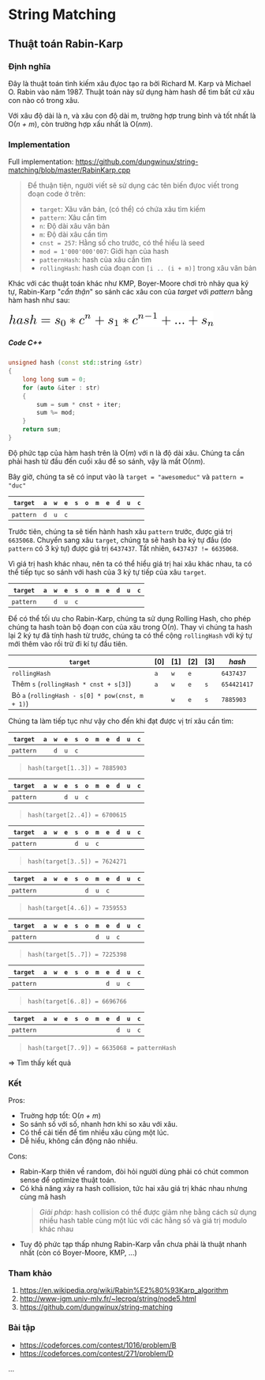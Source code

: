# String Matching

<!-- rabin_karp.md -->
<!-- Written by Nguyen Tuan Dung <@dungwinux> -->

## Thuật toán Rabin-Karp

### Định nghĩa

Đây là thuật toán tình kiếm xâu đựoc tạo ra bởi Richard M. Karp và Michael O.
Rabin vào năm 1987. Thuật toán này sử dụng hàm hash để tìm bất cứ xâu con nào có
trong xâu.

Với xâu độ dài là n, và xâu con độ dài m, trường hợp trung bình và tốt nhất là
O(_n + m_), còn trường hợp xấu nhất là O(_nm_).

### Implementation

Full implementation: https://github.com/dungwinux/string-matching/blob/master/RabinKarp.cpp

> Để thuận tiện, người viết sẽ sử dụng các tên biến đựoc viết trong đoạn code 
> ở trên:
> - `target`: Xâu văn bản, (có thể) có chứa xâu tìm kiếm
> - `pattern`: Xâu cần tìm
> - `n`: Độ dài xâu văn bản
> - `m`: Độ dài xâu cần tìm
> - `cnst = 257`: Hằng số cho trước, có thể hiểu là seed
> - `mod = 1'000'000'007`: Giới hạn của hash
> - `patternHash`: hash của xâu cần tìm
> - `rollingHash`: hash của đoạn con `[i .. (i + m)]` trong xâu văn bản

Khác với các thuật toán khác như KMP, Boyer-Moore chơi trò nhảy qua ký tự, Rabin-Karp "_cẩn thận_" so sánh các xâu con của _target_ với _pattern_ bằng hàm hash như sau:

![Caculating Hash](/img/rkarp-1.svg)

##### Code C++

```cpp
unsigned hash (const std::string &str)
{
    long long sum = 0;
    for (auto &iter : str)
    {
        sum = sum * cnst + iter;
        sum %= mod;
    }
    return sum;
}
```

Độ phức tạp của hàm hash trên là O(_m_) với n là độ dài xâu. Chúng ta cần phải
hash từ đầu đến cuối xâu để so sánh, vậy là mất O(_nm_). 

Bây giờ, chúng ta sẽ có input vào là `target = "awesomeduc"` và `pattern = "duc"`

| `target`  | `a` | `w` | `e` | `s` | `o` | `m` | `e` | `d` | `u` | `c` |
| --------- | --- | --- | --- | --- | --- | --- | --- | --- | --- | --- |
| `pattern` | `d` | `u` | `c` |     |     |     |     |     |     |     |

Trước tiên, chúng ta sẽ tiến hành hash xâu `pattern` trước, được giá trị
`6635068`. Chuyển sang xâu `target`, chúng ta sẽ hash ba ký tự đầu (do `pattern`
có 3 ký tự) được giá trị `6437437`. Tất nhiên, `6437437 != 6635068`.

Vì giá trị hash khác nhau, nên ta có thể hiểu giá trị hai xâu khác nhau, ta có
thể tiếp tục so sánh với hash của 3 ký tự tiếp của xâu `target`.

| `target`  | `a` | `w` | `e` | `s` | `o` | `m` | `e` | `d` | `u` | `c` |
| --------- | --- | --- | --- | --- | --- | --- | --- | --- | --- | --- |
| `pattern` |     | `d` | `u` | `c` |     |     |     |     |     |     |

Để có thể tối ưu cho Rabin-Karp, chúng ta sử dụng Rolling Hash, cho phép chúng
ta hash toàn bộ đoạn con của xâu trong O(_n_). Thay vì chúng ta hash lại 2 ký tự
đã tính hash từ trước, chúng ta có thể cộng `rollingHash` với ký tự mới thêm vào
rồi trừ đi kí tự đầu tiên.

| `target`                                         | [0] | [1] | [2] | [3] | _hash_      |
| ------------------------------------------------ | --- | --- | --- | --- | ----------- |
| `rollingHash`                                    | `a` | `w` | `e` |     | `6437437`   |
| Thêm `s` (`rollingHash * cnst + s[3]`)           | `a` | `w` | `e` | `s` | `654421417` |
| Bỏ `a` (`rollingHash - s[0] * pow(cnst, m + 1)`) |     | `w` | `e` | `s` | `7885903`   |

Chúng ta làm tiếp tục như vậy cho đến khi đạt được vị trí xâu cần tìm:

| `target`  | `a` | `w` | `e` | `s` | `o` | `m` | `e` | `d` | `u` | `c` |
| --------- | --- | --- | --- | --- | --- | --- | --- | --- | --- | --- |
| `pattern` |     | `d` | `u` | `c` |     |     |     |     |     |     |
>`hash(target[1..3]) = 7885903`

| `target`  | `a` | `w` | `e` | `s` | `o` | `m` | `e` | `d` | `u` | `c` |
| --------- | --- | --- | --- | --- | --- | --- | --- | --- | --- | --- |
| `pattern` |     |     | `d` | `u` | `c` |     |     |     |     |     |
>`hash(target[2..4]) = 6700615`

| `target`  | `a` | `w` | `e` | `s` | `o` | `m` | `e` | `d` | `u` | `c` |
| --------- | --- | --- | --- | --- | --- | --- | --- | --- | --- | --- |
| `pattern` |     |     |     | `d` | `u` | `c` |     |     |     |     |
>`hash(target[3..5]) = 7624271`

| `target`  | `a` | `w` | `e` | `s` | `o` | `m` | `e` | `d` | `u` | `c` |
| --------- | --- | --- | --- | --- | --- | --- | --- | --- | --- | --- |
| `pattern` |     |     |     |     | `d` | `u` | `c` |     |     |     |
>`hash(target[4..6]) = 7359553`

| `target`  | `a` | `w` | `e` | `s` | `o` | `m` | `e` | `d` | `u` | `c` |
| --------- | --- | --- | --- | --- | --- | --- | --- | --- | --- | --- |
| `pattern` |     |     |     |     |     | `d` | `u` | `c` |     |     |
>`hash(target[5..7]) = 7225398`

| `target`  | `a` | `w` | `e` | `s` | `o` | `m` | `e` | `d` | `u` | `c` |
| --------- | --- | --- | --- | --- | --- | --- | --- | --- | --- | --- |
| `pattern` |     |     |     |     |     |     | `d` | `u` | `c` |     |
>`hash(target[6..8]) = 6696766`

| `target`  | `a` | `w` | `e` | `s` | `o` | `m` | `e` | `d` | `u` | `c` |
| --------- | --- | --- | --- | --- | --- | --- | --- | --- | --- | --- |
| `pattern` |     |     |     |     |     |     |     | `d` | `u` | `c` |
>`hash(target[7..9]) = 6635068 = patternHash`

=> Tìm thấy kết quả

### Kết

Pros: 
- Truờng hợp tốt: O(_n + m_)
- So sánh số với số, nhanh hơn khi so xâu với xâu.
- Có thể cải tiến để tìm nhiều xâu cùng một lúc.
- Dễ hiểu, không cần động não nhiều.

Cons:
- Rabin-Karp thiên về random, đòi hỏi người dùng phải có chút common sense để
optimize thuật toán.
- Có khả năng xảy ra hash collision, tức hai xâu giá trị khác nhau nhưng cùng
mã hash
    > *Giải pháp*: hash collision có thể được giảm nhẹ bằng cách sử dụng nhiều 
    > hash table cùng một lúc với các hằng số và giá trị modulo khác nhau
- Tuy độ phức tạp thấp nhưng Rabin-Karp vẫn chưa phải là thuật nhanh nhất
(còn có Boyer-Moore, KMP, ...)

### Tham khảo
1. https://en.wikipedia.org/wiki/Rabin%E2%80%93Karp_algorithm
2. http://www-igm.univ-mlv.fr/~lecroq/string/node5.html
3. https://github.com/dungwinux/string-matching

### Bài tập
- https://codeforces.com/contest/1016/problem/B
- https://codeforces.com/contest/271/problem/D

...